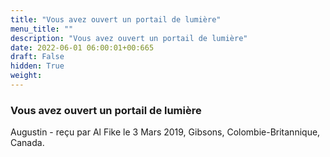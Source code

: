 ```yaml
---
title: "Vous avez ouvert un portail de lumière"
menu_title: ""
description: "Vous avez ouvert un portail de lumière"
date: 2022-06-01 06:00:01+00:665
draft: False
hidden: True
weight:
---
```

### Vous avez ouvert un portail de lumière

Augustin - reçu par Al Fike le 3 Mars 2019, Gibsons, Colombie-Britannique, Canada.



